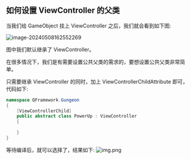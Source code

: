 ﻿## 如何设置 ViewController 的父类

当我们给 GameObject 挂上 ViewController 之后，我们就会看到如下图:

![image-20240508162552269](https://file.liangxiegame.com/59a62ce9-a4a9-4de0-b1b8-9d31e3a5ec72.png)

图中我们默认继承了 ViewController。

在很多情况下，我们是有需要设置公共父类的需求的，要想设置公共父类非常简单。

只需要继承 ViewController 的同时，加上 ViewControllerChildAttribute 即可，代码如下:
```csharp
namespace QFramework.Gungeon
{
    [ViewControllerChild]
    public abstract class PowerUp : ViewController
    {
        
    }
}
```

等待编译后，就可以选择了，结果如下:
![img.png](https://file.liangxiegame.com/5fa3e200-832b-45a1-abf2-0c54e25fcc65.png)



